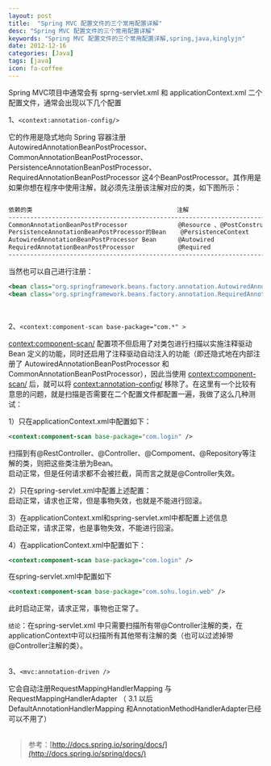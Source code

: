 ```yaml
---
layout: post
title:  "Spring MVC 配置文件的三个常用配置详解"
desc: "Spring MVC 配置文件的三个常用配置详解"
keywords: "Spring MVC 配置文件的三个常用配置详解,spring,java,kinglyjn"
date: 2012-12-16
categories: [Java]
tags: [java]
icon: fa-coffee
---
```


Spring MVC项目中通常会有 sprng-servlet.xml 和 applicationContext.xml 二个配置文件，通常会出现以下几个配置<br>

1、`<context:annotation-config/>` <br>

它的作用是隐式地向 Spring 容器注册  AutowiredAnnotationBeanPostProcessor、CommonAnnotationBeanPostProcessor、PersistenceAnnotationBeanPostProcessor、RequiredAnnotationBeanPostProcessor 这4个BeanPostProcessor。其作用是如果你想在程序中使用注解，就必须先注册该注解对应的类，如下图所示：<br>

```default

依赖的类                                        注解
-------------------------------------------------------------------------------------
CommonAnnotationBeanPostProcessor              @Resource 、@PostConstruct、@PreDestroy
PersistenceAnnotationBeanPostProcessor的Bean	   @PersistenceContext
AutowiredAnnotationBeanPostProcessor Bean      @Autowired
RequiredAnnotationBeanPostProcessor            @Required
-------------------------------------------------------------------------------------
```

当然也可以自己进行注册：

```xml
<bean class="org.springframework.beans.factory.annotation.AutowiredAnnotationBeanPostProcessor "/>
<bean class="org.springframework.beans.factory.annotation.RequiredAnnotationBeanPostProcessor"/>
```
<br>


2、`<context:component-scan base-package="com.*" >` <br>

<context:component-scan/> 配置项不但启用了对类包进行扫描以实施注释驱动 Bean 定义的功能，同时还启用了注释驱动自动注入的功能（即还隐式地在内部注册了 AutowiredAnnotationBeanPostProcessor 和 CommonAnnotationBeanPostProcessor），因此当使用 <context:component-scan/> 后，就可以将 <context:annotation-config/> 移除了。在这里有一个比较有意思的问题，就是扫描是否需要在二个配置文件都配置一遍，我做了这么几种测试：<br>

1）只在applicationContext.xml中配置如下：<br>

```xml
<context:component-scan base-package="com.login" />
```
扫描到有@RestController、@Controller、@Compoment、@Repository等注解的类，则把这些类注册为Bean。<br>
启动正常，但是任何请求都不会被拦截，简而言之就是@Controller失效。<br>

2）只在spring-servlet.xml中配置上述配置：<br>
启动正常，请求也正常，但是事物失效，也就是不能进行回滚。<br>

3）在applicationContext.xml和spring-servlet.xml中都配置上述信息<br>
启动正常，请求正常，也是事物失效，不能进行回滚。<br>

4）在applicationContext.xml中配置如下：<br>

```xml
<context:component-scan base-package="com.login" />
```

在spring-servlet.xml中配置如下

```xml
<context:component-scan base-package="com.sohu.login.web" />
```

此时启动正常，请求正常，事物也正常了。<br>

`结论`：在spring-servlet.xml 中只需要扫描所有带@Controller注解的类，在applicationContext中可以扫描所有其他带有注解的类（也可以过滤掉带@Controller注解的类）。<br><br>


3、`<mvc:annotation-driven />` <br>

它会自动注册RequestMappingHandlerMapping 与RequestMappingHandlerAdapter （ 3.1 以后DefaultAnnotationHandlerMapping 和AnnotationMethodHandlerAdapter已经可以不用了）<br><br>

> 参考：[http://docs.spring.io/spring/docs/](http://docs.spring.io/spring/docs/)





